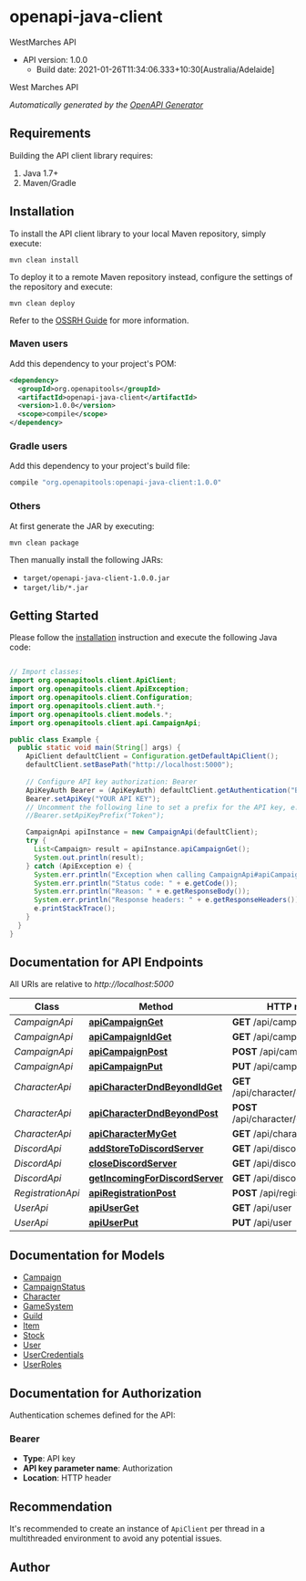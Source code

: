 # openapi-java-client

WestMarches API
- API version: 1.0.0
  - Build date: 2021-01-26T11:34:06.333+10:30[Australia/Adelaide]

West Marches API


*Automatically generated by the [OpenAPI Generator](https://openapi-generator.tech)*


## Requirements

Building the API client library requires:
1. Java 1.7+
2. Maven/Gradle

## Installation

To install the API client library to your local Maven repository, simply execute:

```shell
mvn clean install
```

To deploy it to a remote Maven repository instead, configure the settings of the repository and execute:

```shell
mvn clean deploy
```

Refer to the [OSSRH Guide](http://central.sonatype.org/pages/ossrh-guide.html) for more information.

### Maven users

Add this dependency to your project's POM:

```xml
<dependency>
  <groupId>org.openapitools</groupId>
  <artifactId>openapi-java-client</artifactId>
  <version>1.0.0</version>
  <scope>compile</scope>
</dependency>
```

### Gradle users

Add this dependency to your project's build file:

```groovy
compile "org.openapitools:openapi-java-client:1.0.0"
```

### Others

At first generate the JAR by executing:

```shell
mvn clean package
```

Then manually install the following JARs:

* `target/openapi-java-client-1.0.0.jar`
* `target/lib/*.jar`

## Getting Started

Please follow the [installation](#installation) instruction and execute the following Java code:

```java

// Import classes:
import org.openapitools.client.ApiClient;
import org.openapitools.client.ApiException;
import org.openapitools.client.Configuration;
import org.openapitools.client.auth.*;
import org.openapitools.client.models.*;
import org.openapitools.client.api.CampaignApi;

public class Example {
  public static void main(String[] args) {
    ApiClient defaultClient = Configuration.getDefaultApiClient();
    defaultClient.setBasePath("http://localhost:5000");
    
    // Configure API key authorization: Bearer
    ApiKeyAuth Bearer = (ApiKeyAuth) defaultClient.getAuthentication("Bearer");
    Bearer.setApiKey("YOUR API KEY");
    // Uncomment the following line to set a prefix for the API key, e.g. "Token" (defaults to null)
    //Bearer.setApiKeyPrefix("Token");

    CampaignApi apiInstance = new CampaignApi(defaultClient);
    try {
      List<Campaign> result = apiInstance.apiCampaignGet();
      System.out.println(result);
    } catch (ApiException e) {
      System.err.println("Exception when calling CampaignApi#apiCampaignGet");
      System.err.println("Status code: " + e.getCode());
      System.err.println("Reason: " + e.getResponseBody());
      System.err.println("Response headers: " + e.getResponseHeaders());
      e.printStackTrace();
    }
  }
}

```

## Documentation for API Endpoints

All URIs are relative to *http://localhost:5000*

Class | Method | HTTP request | Description
------------ | ------------- | ------------- | -------------
*CampaignApi* | [**apiCampaignGet**](docs/CampaignApi.md#apiCampaignGet) | **GET** /api/campaign | 
*CampaignApi* | [**apiCampaignIdGet**](docs/CampaignApi.md#apiCampaignIdGet) | **GET** /api/campaign/{id} | 
*CampaignApi* | [**apiCampaignPost**](docs/CampaignApi.md#apiCampaignPost) | **POST** /api/campaign | 
*CampaignApi* | [**apiCampaignPut**](docs/CampaignApi.md#apiCampaignPut) | **PUT** /api/campaign | 
*CharacterApi* | [**apiCharacterDndBeyondIdGet**](docs/CharacterApi.md#apiCharacterDndBeyondIdGet) | **GET** /api/character/dndBeyond/{id} | 
*CharacterApi* | [**apiCharacterDndBeyondPost**](docs/CharacterApi.md#apiCharacterDndBeyondPost) | **POST** /api/character/dndBeyond | 
*CharacterApi* | [**apiCharacterMyGet**](docs/CharacterApi.md#apiCharacterMyGet) | **GET** /api/character/my | 
*DiscordApi* | [**addStoreToDiscordServer**](docs/DiscordApi.md#addStoreToDiscordServer) | **GET** /api/discord/store/{id} | 
*DiscordApi* | [**closeDiscordServer**](docs/DiscordApi.md#closeDiscordServer) | **GET** /api/discord/close | 
*DiscordApi* | [**getIncomingForDiscordServer**](docs/DiscordApi.md#getIncomingForDiscordServer) | **GET** /api/discord/stack | 
*RegistrationApi* | [**apiRegistrationPost**](docs/RegistrationApi.md#apiRegistrationPost) | **POST** /api/registration | 
*UserApi* | [**apiUserGet**](docs/UserApi.md#apiUserGet) | **GET** /api/user | 
*UserApi* | [**apiUserPut**](docs/UserApi.md#apiUserPut) | **PUT** /api/user | 


## Documentation for Models

 - [Campaign](docs/Campaign.md)
 - [CampaignStatus](docs/CampaignStatus.md)
 - [Character](docs/Character.md)
 - [GameSystem](docs/GameSystem.md)
 - [Guild](docs/Guild.md)
 - [Item](docs/Item.md)
 - [Stock](docs/Stock.md)
 - [User](docs/User.md)
 - [UserCredentials](docs/UserCredentials.md)
 - [UserRoles](docs/UserRoles.md)


## Documentation for Authorization

Authentication schemes defined for the API:
### Bearer

- **Type**: API key
- **API key parameter name**: Authorization
- **Location**: HTTP header


## Recommendation

It's recommended to create an instance of `ApiClient` per thread in a multithreaded environment to avoid any potential issues.

## Author



